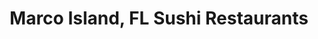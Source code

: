 ---
layout: city
title: Marco Island, FL Sushi Restaurants
permalink: /florida/marco-island/
stateAbbr: FL
stateName: Florida
cityName: Marco Island
---